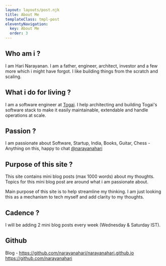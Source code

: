 ```yaml
---
layout: layouts/post.njk
title: About Me
templateClass: tmpl-post
eleventyNavigation:
  key: About Me
  order: 3
---
```


## Who am i ?
I am Hari Narayanan. I am a father, engineer, architect, investor and a few more which i might have forgot. I like building things from the scratch and scaling. 

## What i do for living ?
I am a software engineer at [Togai](https://togai.com). I help architecting and building Togai's software stack to make it easily maintainable, extendable and handle operations at scale.

## Passion ?
I am passionate about Software, Startup, India, Books, Guitar, Chess - Anything on this, happy to chat [@narayanahari](https://twitter.com/narayanahari)


## Purpose of this site ?
This site contains mini blog posts (max 1000 words) about my thoughts. Topics for this mini blog post are around what i am passionate about.

Main purpose of this site is to help streamline my thinking. I am just looking this as a mechanism to tech myself and add clarity to my thoughts.

## Cadence ?
I will be adding 2 mini blog posts every week (Wednesday & Saturday IST).

## Github
Blog - https://github.com/narayanahari/narayanahari.github.io
https://github.com/narayanahari